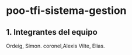 # poo-tfi-sistema-gestion

## 1. Integrantes del equipo
Ordeig, Simon.
coronel,Alexis
Vilte, Elias.
